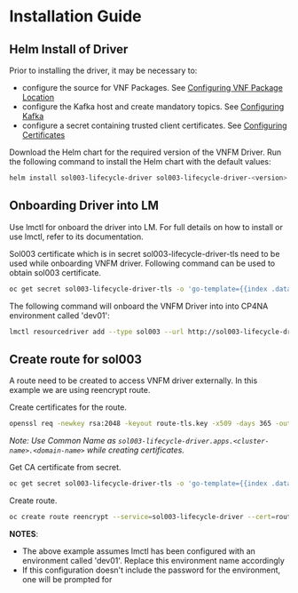 # Installation Guide

## Helm Install of Driver

Prior to installing the driver, it may be necessary to:
 - configure the source for VNF Packages. See [Configuring VNF Package Location](ConfiguringVNFPackageLocation.md)
 - configure the Kafka host and create mandatory topics. See [Configuring Kafka](ConfiguringKafka.md)
 - configure a secret containing trusted client certificates. See [Configuring Certificates](ConfiguringCertificates.md)


Download the Helm chart for the required version of the VNFM Driver. Run the following command to install the Helm chart with the default values:

```bash
helm install sol003-lifecycle-driver sol003-lifecycle-driver-<version>.tgz
```

## Onboarding Driver into LM

Use lmctl for onboard the driver into LM. For full details on how to install or use lmctl, refer to its documentation.

Sol003 certificate which is in secret sol003-lifecycle-driver-tls need to be used while onboarding VNFM driver. Following command can be used to obtain sol003 certificate.

```bash
oc get secret sol003-lifecycle-driver-tls -o 'go-template={{index .data "tls.crt"}}' | base64 -d > sol003-lifecycle-tls.pem
```

The following command will onboard the VNFM Driver into into CP4NA environment called 'dev01':

```bash
lmctl resourcedriver add --type sol003 --url http://sol003-lifecycle-driver:8296 dev01 --certificate sol003-lifecycle-tls.pem
```

## Create route for sol003

A route need to be created to access VNFM driver externally. In this example we are using reencrypt route.

Create certificates for the route.

```bash
openssl req -newkey rsa:2048 -keyout route-tls.key -x509 -days 365 -out route-tls.crt -nodes
```
*Note: Use Common Name as ```sol003-lifecycle-driver.apps.<cluster-name>.<domain-name>``` while creating certificates.*

Get CA certificate from secret.

```bash
oc get secret sol003-lifecycle-driver-tls -o 'go-template={{index .data "ca.crt"}}' | base64 -d > sol003-ca.crt
```

Create route.

```bash
oc create route reencrypt --service=sol003-lifecycle-driver --cert=route-tls.crt --key=route-tls.key --dest-ca-cert=sol003-ca.crt --hostname=sol003-lifecycle-driver.apps.<cluster-name>.<domain-name>
```


**NOTES**:
- The above example assumes lmctl has been configured with an environment called 'dev01'. Replace this environment name accordingly
- If this configuration doesn't include the password for the environment, one will be prompted for
